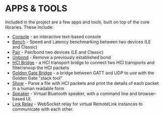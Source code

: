 APPS & TOOLS
============

Included in the project are a few apps and tools, built on top of the core libraries.
These include:

  * [Console](console.md) - an interactive text-based console
  * [Bench](bench.md) - Speed and Latency benchmarking between two devices (LE and Classic)
  * [Pair](pair.md) - Pair/bond two devices (LE and Classic)
  * [Unbond](unbond.md) - Remove a previously established bond
  * [HCI Bridge](hci_bridge.md) - a HCI transport bridge to connect two HCI transports and filter/snoop the HCI packets
  * [Golden Gate Bridge](gg_bridge.md) - a bridge between GATT and UDP to use with the Golden Gate "stack tool"
  * [Show](show.md) - Parse a file with HCI packets and print the details of each packet in a human readable form
  * [Speaker](speaker.md) - Virtual Bluetooth speaker, with a command line and browser-based UI.
  * [Link Relay](link_relay.md) - WebSocket relay for virtual RemoteLink instances to communicate with each other.

